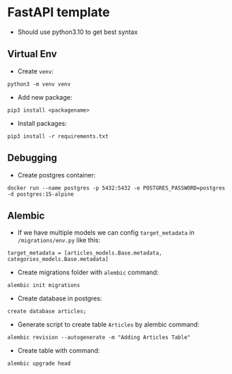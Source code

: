 # FastAPI template

- Should use python3.10 to get best syntax

## Virtual Env



- Create `venv`:
```
python3 -m venv venv
```

- Add new package:

```
pip3 install <packagename>
```

- Install packages:

```
pip3 install -r requirements.txt
```


## Debugging

- Create postgres container:

```
docker run --name postgres -p 5432:5432 -e POSTGRES_PASSWORD=postgres -d postgres:15-alpine
```

## Alembic

- If we have multiple models we can config `target_metadata` in `/migrations/env.py` like this:

```
target_metadata = [articles_models.Base.metadata, categories_models.Base.metadata]
```



- Create migrations folder with `alembic` command:

```
alembic init migrations
```


- Create database in postgres:

```
create database articles;
```


- Generate script to create table `Articles` by alembic command:

```
alembic revision --autogenerate -m "Adding Articles Table"
```
- Create table with command: 

```
alembic upgrade head
```